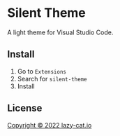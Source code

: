 # Silent Theme

A light theme for Visual Studio Code.

## Install

1. Go to `Extensions`
2. Search for `silent-theme`
3. Install

## License

[Copyright © 2022 lazy-cat.io](https://raw.githubusercontent.com/lazy-cat-io/silent-theme/master/vscode/license)
